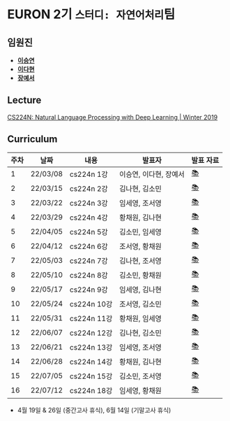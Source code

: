 # EURON 2기 `스터디: 자연어처리`팀

## 임원진
- **[이승연](https://github.com/win2dvp21)**
- **[이다현](https://github.com/hopebii)**
- **[장예서](https://github.com/yesyeseo)**


## Lecture
[CS224N: Natural Language Processing with Deep Learning | Winter 2019](https://www.youtube.com/playlist?list=PLoROMvodv4rOhcuXMZkNm7j3fVwBBY42z)


## Curriculum

| 주차 | 날짜 | 내용 | 발표자 | 발표 자료|
|---|---|---|---|---|
|1|22/03/08|cs224n 1강|이승연, 이다현, 장예서|[📚](NLP_week1.pdf)|
|2|22/03/15|cs224n 2강|김나현, 김소민|[📚](NLP_week2.pdf)|
|3|22/03/22|cs224n 3강|임세영, 조서영|[📚](NLP_week3.pdf)|
|4|22/03/29|cs224n 4강|황채원, 김나현|[📚](NLP_week4.pdf)|
|5|22/04/05|cs224n 5강|김소민, 임세영|[📚]()|
|6|22/04/12|cs224n 6강|조서영, 황채원|[📚]()|
|7|22/05/03|cs224n 7강|김나현, 조서영|[📚]()|
|8|22/05/10|cs224n 8강|김소민, 황채원|[📚]()|
|9|22/05/17|cs224n 9강|임세영, 김나현|[📚]()|
|10|22/05/24|cs224n 10강|조서영, 김소민|[📚]()|
|11|22/05/31|cs224n 11강|황채원, 임세영|[📚]()|
|12|22/06/07|cs224n 12강|김나현, 김소민|[📚]()|
|13|22/06/21|cs224n 13강|임세영, 조서영|[📚]()|
|14|22/06/28|cs224n 14강|황채원, 김나현|[📚]()|
|15|22/07/05|cs224n 15강|김소민, 조서영|[📚]()|
|16|22/07/12|cs224n 18강|임세영, 황채원|[📚]()|


* 4월 19일 & 26일 (중간고사 휴식), 6월 14일 (기말고사 휴식)
